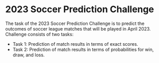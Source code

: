 # 2023 Soccer Prediction Challenge
The task of the 2023 Soccer Prediction Challenge is to predict the outcomes of soccer league matches that will be played in April 2023. 
Challenge consists of two tasks: 
* Task 1: Prediction of match results in terms of exact scores. 
* Task 2: Prediction of match results in terms of probabilities for win, draw, and loss. 
